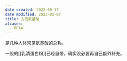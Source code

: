 ```yaml
---
date created: 2022-09-17
date modified: 2023-03-07
title: 支链氨基酸
aliases:
  - BCAA
---
```


是几种人体常见氨基酸的总称。

一般的[[乳清蛋白粉]]已经自带，确实没必要再自己额外补充。
